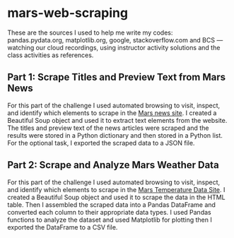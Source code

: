 # mars-web-scraping

These are the sources I used to help me write my codes: pandas.pydata.org, matplotlib.org, google, stackoverflow.com and BCS — watching our cloud recordings, using instructor activity solutions and the class activities as references.

## Part 1: Scrape Titles and Preview Text from Mars News
For this part of the challenge I used automated browsing to visit, inspect, and identify which elements to scrape in the  [Mars news site](https://bootcampspot.instructure.com/courses/5095/assignments/72066?module_item_id=1191885#:~:text=to%20visit%20the-,Mars%20news%20site,Links%20to%20an%20external%20site.,-.%20Inspect%20the%20page). I created a Beautiful Soup object and used it to extract text elements from the website. The titles and preview text of the news articles were scraped and the results were stored in a Python dictionary and then stored in a Python list. For the optional task, I exported the scraped data to a JSON file.

## Part 2: Scrape and Analyze Mars Weather Data
For this part of the challenge I used automated browsing to visit, inspect, and identify which elements to scrape in the [Mars Temperature Data Site](https://static.bc-edx.com/data/web/mars_facts/temperature.html). I created a Beautiful Soup object and used it to scrape the data in the HTML table. Then I assembled the scraped data into a Pandas DataFrame and converted each column to their appropriate data types. I used Pandas functions to analyze the dataset and used Matplotlib for plotting then I exported the DataFrame to a CSV file.
